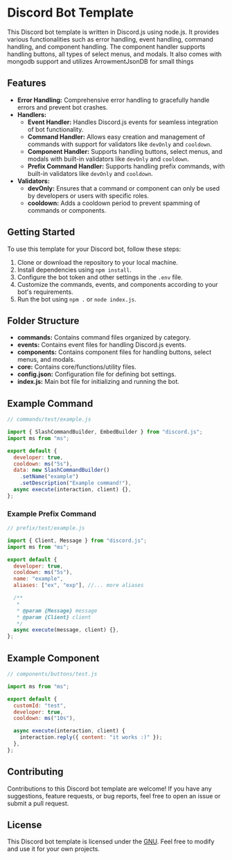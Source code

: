 # Discord Bot Template

This Discord bot template is written in Discord.js using node.js. It provides various functionalities such as error handling, event handling, command handling, and component handling. The component handler supports handling buttons, all types of select menus, and modals. It also comes with mongodb support and utilizes ArrowmentJsonDB for small things

## Features

- **Error Handling:** Comprehensive error handling to gracefully handle errors and prevent bot crashes.
- **Handlers:**
  - **Event Handler:** Handles Discord.js events for seamless integration of bot functionality.
  - **Command Handler:** Allows easy creation and management of commands with support for validators like `devOnly` and `cooldown`.
  - **Component Handler:** Supports handling buttons, select menus, and modals with built-in validators like `devOnly` and `cooldown`.
  - **Prefix Command Handler:** Supports handling prefix commands, with built-in validators like `devOnly` and `cooldown`.
- **Validators:**
  - **devOnly:** Ensures that a command or component can only be used by developers or users with specific roles.
  - **cooldown:** Adds a cooldown period to prevent spamming of commands or components.

## Getting Started

To use this template for your Discord bot, follow these steps:

1. Clone or download the repository to your local machine.
2. Install dependencies using `npm install`.
3. Configure the bot token and other settings in the `.env` file.
4. Customize the commands, events, and components according to your bot's requirements.
5. Run the bot using `npm .` or `node index.js`.

## Folder Structure

- **commands:** Contains command files organized by category.
- **events:** Contains event files for handling Discord.js events.
- **components:** Contains component files for handling buttons, select menus, and modals.
- **core:** Contains core/functions/utility files.
- **config.json:** Configuration file for defining bot settings.
- **index.js:** Main bot file for initializing and running the bot.

## Example Command

```javascript
// commands/test/example.js

import { SlashCommandBuilder, EmbedBuilder } from "discord.js";
import ms from "ms";

export default {
  developer: true,
  cooldown: ms("5s"),
  data: new SlashCommandBuilder()
    .setName("example")
    .setDescription("Example command!"),
  async execute(interaction, client) {},
};
```

### Example Prefix Command

```javascript
// prefix/test/example.js

import { Client, Message } from "discord.js";
import ms from "ms";

export default {
  developer: true,
  cooldown: ms("5s"),
  name: "example",
  aliases: ["ex", "exp"], //... more aliases

  /**
   *
   * @param {Message} message
   * @param {Client} client
   */
  async execute(message, client) {},
};
```

## Example Component

```javascript
// components/buttons/test.js

import ms from "ms";

export default {
  customId: "test",
  developer: true,
  cooldown: ms("10s"),

  async execute(interaction, client) {
    interaction.reply({ content: "it works :)" });
  },
};
```

## Contributing

Contributions to this Discord bot template are welcome! If you have any suggestions, feature requests, or bug reports, feel free to open an issue or submit a pull request.

## License

This Discord bot template is licensed under the [GNU](LICENSE). Feel free to modify and use it for your own projects.
